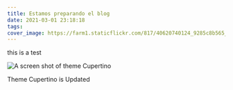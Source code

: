 ```yaml
---
title: Estamos preparando el blog
date: 2021-03-01 23:18:18
tags:
cover_image: https://farm1.staticflickr.com/817/40620740124_9285c8b565_b.jpg
---
```


this is a test
<div class="container">
    <div class="card">
        <div class="cover-img">
            <img src="https://d26aplmy81ikda.cloudfront.net/prova_fotointerior.jpeg" alt="A screen shot of theme Cupertino">
        </div>
        <div class="content">
            <p class="title">Theme Cupertino is Updated</p>
        </div>
    </div>
</div>